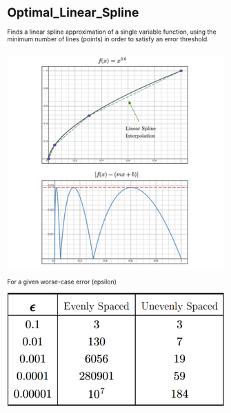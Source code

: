 # Optimal_Linear_Spline
 Finds a linear spline approximation of a single variable function, using the minimum number of lines (points) in order to satisfy an error threshold.</br></br>

![Optimal Linear Spline Diagram](https://github.com/Daniel-Butt/Optimal_Linear_Spline/blob/main/diagram-20231225.png) </br>

For a given worse-case error (epsilon)</br></br>
![](https://github.com/Daniel-Butt/Optimal_Linear_Spline/blob/main/table.PNG)
